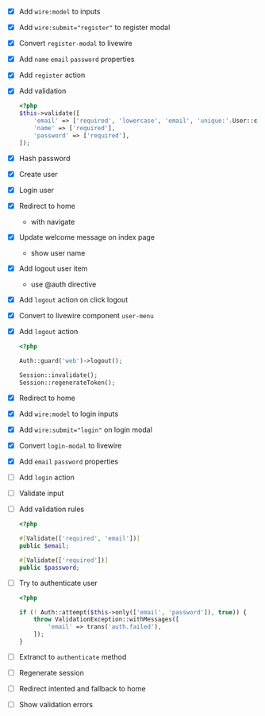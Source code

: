 - [x] Add `wire:model` to inputs
- [x] Add `wire:submit="register"` to register modal
- [x] Convert `register-modal` to livewire
- [x] Add `name` `email` `password` properties
- [x] Add `register` action
- [x] Add validation

  ```php
  <?php
  $this->validate([
      'email' => ['required', 'lowercase', 'email', 'unique:'.User::class],
      'name' => ['required'],
      'password' => ['required'],
  ]);
  ```
- [x] Hash password
- [x] Create user
- [x] Login user
- [x] Redirect to home
  - with navigate
- [x] Update welcome message on index page
  - show user name
- [x] Add logout user item
  - use @auth directive
- [x] Add `logout` action on click logout
- [x] Convert to livewire component `user-menu`
- [x] Add `logout` action

  ```php
  <?php

  Auth::guard('web')->logout();

  Session::invalidate();
  Session::regenerateToken();
  ```
- [x] Redirect to home
- [x] Add `wire:model` to login inputs
- [x] Add `wire:submit="login"` on login modal
- [x] Convert `login-modal` to livewire
- [x] Add `email` `password` properties
- [ ] Add `login` action
- [ ] Validate input
- [ ] Add validation rules

  ```php
  <?php

  #[Validate(['required', 'email'])]
  public $email;

  #[Validate(['required'])]
  public $password;
  ```
- [ ] Try to authenticate user

  ```php
  <?php

  if (! Auth::attempt($this->only(['email', 'password']), true)) {
      throw ValidationException::withMessages([
          'email' => trans('auth.failed'),
      ]);
  }
  ```
- [ ] Extranct to `authenticate` method
- [ ] Regenerate session
- [ ] Redirect intented and fallback to home
- [ ] Show validation errors
